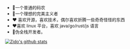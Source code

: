 <!--
**zidoshare/zidoshare** is a ✨ _special_ ✨ repository because its `README.md` (this file) appears on your GitHub profile.

Here are some ideas to get you started:

- 🔭 I’m currently working on ...
-  I’m currently learning ...
- 👯 I’m looking to collaborate on ...
-  I’m looking for help with ...
- 💬 Ask me about ...
- 📫 How to reach me: ...
- 😄 Pronouns: ...
- ⚡ Fun fact: ...
-->

- 🤔一个普通的码农
- 🌱一个理想的完美主义者
- ❤️ 喜欢开源，喜欢技术，偶尔喜欢折腾一些奇奇怪怪的东西
- ❤️喜欢 linux 平台，喜欢 java/go/rust/js 语言
- 🔭伪全栈开发者。

[![Zido's github stats](https://github-readme-stats.vercel.app/api?username=zidoshare)](https://github.com/anuraghazra/github-readme-stats)

